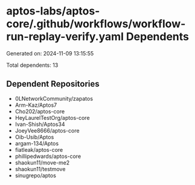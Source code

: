 # aptos-labs/aptos-core/.github/workflows/workflow-run-replay-verify.yaml Dependents

Generated on: 2024-11-09 13:15:55

Total dependents: 13

## Dependent Repositories

- 0LNetworkCommunity/zapatos
- Arm-Kaz/Aptos7
- Cho202/aptos-core
- HeyLaurelTestOrg/aptos-core
- Ivan-Shish/Aptos34
- JoeyVee8666/aptos-core
- Oib-Usib/Aptos
- argam-134/Aptos
- fiatleak/aptos-core
- phillipedwards/aptos-core
- shaokun11/move-me2
- shaokun11/testmove
- sinugrepo/aptos
